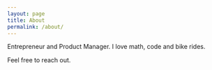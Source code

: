 ```yaml
---
layout: page
title: About
permalink: /about/
---
```


Entrepreneur and Product Manager.
I love math, code and bike rides.

Feel free to reach out. 